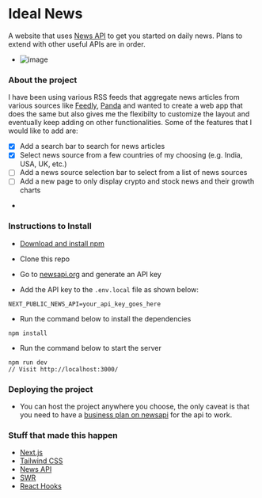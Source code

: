 # Ideal News

A website that uses [News API](https://newsapi.org/) to get you started on daily news.
Plans to extend with other useful APIs are in order.

- ![image](public\video\showcase.gif)

### About the project

I have been using various RSS feeds that aggregate news articles from various sources like [Feedly](https://feedly.com/), [Panda](https://app.usepanda.com/) and wanted to create a web app that does the same but also gives me the flexibilty to customize the layout and eventually keep adding on other functionalities. Some of the features that I would like to add are:

- [x] Add a search bar to search for news articles
- [x] Select news source from a few countries of my choosing (e.g. India, USA, UK, etc.)
- [ ] Add a news source selection bar to select from a list of news sources
- [ ] Add a new page to only display crypto and stock news and their growth charts
-

### Instructions to Install

- [Download and install npm](https://docs.npmjs.com/downloading-and-installing-node-js-and-npm)
- Clone this repo

- Go to [newsapi.org](https://newsapi.org/) and generate an API key
- Add the API key to the `.env.local` file as shown below:

```shell
NEXT_PUBLIC_NEWS_API=your_api_key_goes_here
```

- Run the command below to install the dependencies

```node
npm install
```

- Run the command below to start the server

```node
npm run dev
// Visit http://localhost:3000/
```

### Deploying the project

- You can host the project anywhere you choose, the only caveat is that you need to have a [business plan on newsapi](https://newsapi.org/pricing) for the api to work.

### Stuff that made this happen

- [Next.js](https://nextjs.org/)
- [Tailwind CSS](https://tailwindcss.com/)
- [News API](https://newsapi.org/)
- [SWR](https://swr.vercel.app/)
- [React Hooks](https://reactjs.org/docs/hooks-intro.html)
